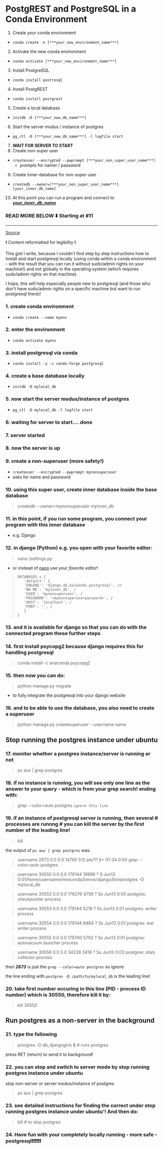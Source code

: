 # PostgREST and PostgreSQL in a Conda Environment

1. Create your conda environment
- `conda create -n [***your_new_environment_name***]`
2. Activate the new conda environment
- `conda activate [***your_new_environment_name***]`
3. Install PostgreSQL
- `conda install postresql`
4. Install PostgREST
- `conda install postgrest`
5. Create a local database
- `initdb -D [***your_new_db_name***]`
6. Start the server modus / instance of postgres
- `pg_ctl -D [***your_new_db_name***] -l logfile start`
7. **WAIT FOR SERVER TO START**
8. Create non-super user
- `createuser --encrypted --pwprompt [***your_non_super_user_name***]`
   - prompts for namer / password
9. Create inner-database for non-super user
- `createdb --owner=[***your_non_super_user_name***] [your_inner_db_name]`
10. At this point you can run a program and connect to [***your_inner_db_name***]()

### READ MORE BELOW ⬇️ Starting at #11
---

[Source](https://gist.github.com/gwangjinkim/f13bf596fefa7db7d31c22efd1627c7a)

❗ Content reformatted for legibility ❗

This gist I write, because I couldn't find step by step instructions 
how to install and start postgresql locally (using conda within a conda environment - with the result
that you can run it without sudo/admin rights on your machine!)
and not globally in the operating system (which requires sudo/admin rights on that machine).

I hope, this will help especially people new to postgresql (and those who don't have sudo/admin rights on a specific machine but want
to run postgresql there)!


### 1. create conda environment
- `conda create --name myenv`

### 2. enter the environment
- `conda activate myenv`

### 3. install postgresql via conda
- `conda install -y -c conda-forge postgresql`

### 4. create a base database locally
- `initdb -D mylocal_db`

### 5. now start the server modus/instance of postgres
- `pg_ctl -D mylocal_db -l logfile start`

### 6. waiting for server to start.... done
### 7. server started
### 8. now the server is up

### 9. create a non-superuser (more safety!)
- `createuser --encrypted --pwprompt mynonsuperuser`
-  asks for name and password

### 10. using this super user, create inner database inside the base database
> createdb --owner=mynonsuperuser myinner_db

### 11. in this point, if you run some program, you connect your program with this inner database
- e.g. Django 

### 12. in django (Python) e.g. you open with your favorite editor:
> nano <mysite>/settings.py
- or instead of [nano]() use your *favorite editor*!

>     DATABASES = {
>        'default': {
>        'ENGINE': 'django.db.backends.postgresql', /n
>        'NA ME': 'myinner_db', /
>        'USER': 'mynonsuperuser', /
>        'PASSWORD': '<mynonsuperuserpassword>', /
>        'HOST': 'localhost', /
>        'PORT': '', /
>        }
>     }

### 13. and it is available for django so that you can do with the connected program these further steps


### 14. first install psycopg2 because django requires this for handling postgresql
> conda install -c anaconda psycopg2

### 15. then now you can do:
> python manage.py migrate
- to fully integrate the postgresql into your django website

### 16. and to be able to use the database, you also need to create a superuser
> python manage.py createsuperuser --username name 

## Stop running the postgres instance under ubuntu

### 17. monitor whether a postgres instance/server is running or not
> ps aux | grep postgres

### 18. if no instance is running, you will see only one line as the answer to your query - which is from your grep search! ending with: 
> grep --color=auto postgres `ignore this line`

### 19. if an instance of postgresql server is running, then several # processes are runnng # you can kill the server by the first number of the leading line!
> kill <number>

the output of `ps aux | grep postgres` was:

> username  2673  0.0  0.0  14760   512 pts/11   S+   07:34   0:00 grep --color=auto postgres

> username 30550  0.0  0.0 179144 18996 ?        S    Jun13   0:01/home/username/miniconda3/envs/django/bin/postgres -D mylocal_db

> username 30552  0.0  0.0 179276  4756 ?        Ss   Jun13   0:00 postgres: checkpointer process

> username 30553  0.0  0.0 179144  5216 ?        Ss   Jun13   0:01 postgres: writer process   

> username 30554  0.0  0.0 179144  8464 ?        Ss   Jun13   0:01 postgres: wal writer process   

> username 30555  0.0  0.0 179700  5792 ?        Ss   Jun13   0:01 postgres: autovacuum launcher process   

> username 30556  0.0  0.0  34228  3416 ?        Ss   Jun13   0:03 postgres: stats collector process  

then  ***2673*** is just the `grep --color=auto postgres` so ignore

the line ending with `postgres -D /path/to/mylocal_db` is the leading line!

### 20. take first number occuring in this line (PID - process ID number) which is 30550, therefore kill it by:
> kill 30550

## Run postgres as a non-server in the background

### 21. type the following 
> postgres -D db_djangogirls & # runs postgres

press RET (return) to send it to background!

### 22. you can stop and switch to server mode by stop running postgres instance under ubuntu

stop non-server or server modus/instance of postgres
> ps aux | grep postgres

### 23. see detailed instructions for finding the correct <process ID> under stop running postgres instance under ubuntu'! And then do:
> kill <process ID> # to stop postgres


### 24. Have fun with your completely locally running - more safe - postgresql❗❗❗❗❗❗
